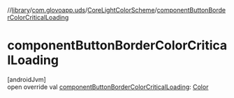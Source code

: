 //[library](../../../index.md)/[com.glovoapp.uds](../index.md)/[CoreLightColorScheme](index.md)/[componentButtonBorderColorCriticalLoading](component-button-border-color-critical-loading.md)

# componentButtonBorderColorCriticalLoading

[androidJvm]\
open override val [componentButtonBorderColorCriticalLoading](component-button-border-color-critical-loading.md): [Color](https://developer.android.com/reference/kotlin/androidx/compose/ui/graphics/Color.html)
